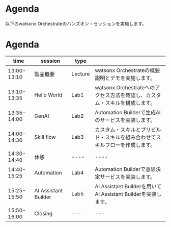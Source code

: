 # Agenda

以下のwatsonx Orchestrateのハンズオン・セッションを実施します。

# Agenda
|time|session|type||
|-------|----|----|---|
|13:00-13:10|製品概要|Lecture|watsonx Orchestrateの概要説明とデモを実施します。|
|13:10-13:35|Hello World|Lab1|watsonx Orchestrateへのアクセス方法を確認し、カスタム・スキルを構成します。|
|13:35-14:00|GenAI|Lab2|Automation Builderで生成AIのサービスを実装します。|
|14:00-14:30|Skill flow|Lab3|カスタム・スキルとプリビルド・スキルを組み合わせてスキルフローを作成します。|
|14:30-14:40|休憩|----|----|
|14:40-15:25|Automation|Lab4|Automation Builderで意思決定サービスを実装します。|
|15:25-15:50|AI Assistant Builder|Lab5|AI Assistant Builderを用いてAI Assistant Builderを実装します。|
|15:50-16:00|Closing|---|---|